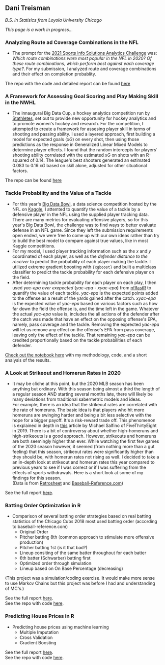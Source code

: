 ## Dani Treisman
_B.S. in Statisics from Loyola University Chicago_

_This page is a work in progress..._

### Analyzing Route ad Coverage Combinations in the NFL
* The prompt for the [2021 Sports Info Solutions Analytics Challenge](https://github.com/SportsInfoSolutions/AnalyticsChallenge2021) was: *Which route combinations were most popular in the NFL in 2020? Of these route combinations, which perform best against each coverage type?*. For my submission, I analyzed route and coverage combinations and their effect on completion probablity.

The repo with the code and detailed report can be found [here](https://github.com/dtreisman/SISAnalyticsChallenge2021)


### A Framework for Assessing Goal Scoring and Play Making Skill in the NWHL
* The innaugural Big Data Cup, a hockey analytics competition run by [Stathletes](https://www.stathletes.com/big-data-cup/), set out to provide new opportunity for hockey analytics and to promote women's hockey and research. For the competition, I attempted to create a framework for assesing player skill in terms of shooting and passing ability. I used a layered approach, first building a model for expected goals (*xG*) on every shot, then using those predictions as the response in Generalized Linear Mixed Models to determine player effects. I found that the random intercepts for players' shooting ability correlated with the estimated *xG* on shots with an R-squared of 0.14. The league's best shooters generated an estimated 0.083 to 0.16 *xG* based on skill alone, adjusted for other situational factors.

The repo can be found [here](https://github.com/dtreisman/BigDataCup2021)

### Tackle Probability and the Value of a Tackle  
* For this year's [Big Data Bowl](https://operations.nfl.com/gameday/analytics/big-data-bowl/), a data science competition hosted by the NFL on [Kaggle](www.kaggle.com), I attemted to quantify the value of a tackle by a defensive player in the NFL using the supplied player tracking data. There are many metrics for evaluating offensive players, so for this year's Big Data Bowl, the challenge was to find ways to better evaluate defense in an NFL game. Since they left the submission requirements open ended, we were free to come up with our own ideas rather than try to build the best model to compare against true values, like in most Kaggle competitions. 
* For my model, I used player tracking information such as the *x* and *y* coordinated of each player, as well as the *defender distance to the receiver* to predict the probability of each player making the tackle. I utilized extreme gradient boosting with `{xgboost}` and built a multiclass classifier to predict the tackle probability for each defensive player on the field. 
* After determining tackle probability for each player on each play, I then used *yac-epa over exepected* (*yac-epa - xyac-epa*) from [nflfastR](https://www.nflfastr.com/) to quantify the value of each tackle. *yac-epa* is the expected points added to the offense as a result of the yards gained after the catch. *xyac-epa* is the expected value of *yac-epa* based on various factors such as how far down the field the offense is, and the time left in the game. Whatever the actual *yac-epa* value is, includes the all actions of the defender after the catch was made that have an effect on the opposing offense's EPA, namely, pass coverage and the tackle. Removing the exprected *yac-epa* will let us remove any effect on the offense's EPA from pass coverage, leaving only the effect of the tackle. That remaining *yac-epa* can be credited proportionally based on the tackle probabilities of each defender. 

[Check out the notebook here](https://www.kaggle.com/danitreisman/tackle-probability-and-the-value-of-a-tackle) with my methodology, code, and a short analysis of the results. 


### A Look at Strikeout and Homerun Rates in 2020
* It may be cliche at this point, but the 2020 MLB season has been anything but ordinary. With this season being almost a third the length of a regular season AND starting several months late, there will likely be many deviations from traditional sabermetric models and ideas.  
For example, there is an idea that the strikeout rates are correlated with the rate of homeruns. The basic idea is that players who hit more homeruns are swinging harder and being a bit less selective with the hope for a bigger payoff. It's a risk-reward trade off. This phenomenon is explained in depth in [this](https://fivethirtyeight.com/features/you-cant-have-home-runs-without-strikeouts/#:~:text=The%20defining%20characteristics%20of%20baseball,are%206.4%20strikeouts%20per%20homer.) article by Michael Salfino of FiveThirtyEight in 2019. 
There is a bit of controversy about whether high-homeruns and high-strikeouts is a good approach. However, strikeouts and homeruns are both seemingly higher than ever. While watching the first few games of the 2020 season however, it seemed (from nothing more than a gut feeling) that this season, strikeout rates were significantly higher than they should be, with homerun rates not rising as well. I decided to take a an in-depth look at strikeout and homerun rates this year compared to previous years to see if I was correct or if I was suffering from the effects of sports withdrawals. Here is a short look at some of my findings for this season.  
(Data is from [Retrosheet](https://www.retrosheet.org/) and [Baseball-Reference.com](https://www.baseball-reference.com/leagues/MLB/2020.shtml)) 

See the full report [here](https://github.com/dtreisman/HRsAndKs2020/blob/master/A%20Look%20at%20Ks%20and%20HRs%20in%202020.pdf).  


### Batting Order Optimization in R

* Comparison of several batting order strategies based on real batting statistics of the Chicago Cubs 2018 most used batting order (according to baseball-reference.com)
  + Original Order
  + Pitcher batting 8th (common approach to stimulate more offensive production)
  + Pitcher batting 1st (is it that bad?) 
  + Lineup consiting of the same batter throughout for each batter
  + 6th batter (Schwarber) batting first
  + Optimized order through simulation
  + Lineup based on On Base Percentage (decreasing)

(This project was a simulation/coding exercise. It would make more sense to use Markov Chains but this project was before I had and understanding of MC's.)

See the full report [here](https://github.com/dtreisman/Baseball-Simulation-in-R/blob/master/Batting%20Order%20Optimization.pdf).  
See the repo with code [here](https://github.com/dtreisman/Baseball-Simulation-in-R).

### Predicting House Prices in R

* Predicting house prices using machine learning
  + Multiple Imputation
  + Cross Validation
  + Gradient Boosting

See the full report [here](https://github.com/dtreisman/HousingPricesPredicitions/blob/master/HousingPrices%20-%20Predicitve%20Analysis.pdf).  
See the repo with code [here](https://github.com/dtreisman/HousingPricesPredicitions).

